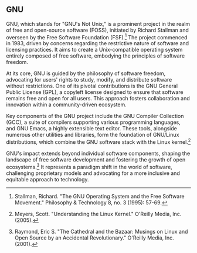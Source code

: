 ## GNU
GNU, which stands for "GNU's Not Unix," is a prominent project in the realm of free and open-source software (FOSS), initiated by Richard Stallman and overseen by the Free Software Foundation (FSF).[^stallman95gnu] The project commenced in 1983, driven by concerns regarding the restrictive nature of software and licensing practices. It aims to create a Unix-compatible operating system entirely composed of free software, embodying the principles of software freedom.

At its core, GNU is guided by the philosophy of software freedom, advocating for users' rights to study, modify, and distribute software without restrictions. One of its pivotal contributions is the GNU General Public License (GPL), a copyleft license designed to ensure that software remains free and open for all users. This approach fosters collaboration and innovation within a community-driven ecosystem.

Key components of the GNU project include the GNU Compiler Collection (GCC), a suite of compilers supporting various programming languages, and GNU Emacs, a highly extensible text editor. These tools, alongside numerous other utilities and libraries, form the foundation of GNU/Linux distributions, which combine the GNU software stack with the Linux kernel.[^meyers05gnu]

GNU's impact extends beyond individual software components, shaping the landscape of free software development and fostering the growth of open ecosystems.[^raymond01gnu] It represents a paradigm shift in the world of software, challenging proprietary models and advocating for a more inclusive and equitable approach to technology.


[^stallman95gnu]: Stallman, Richard. "The GNU Operating System and the Free Software Movement." Philosophy & Technology 8, no. 3 (1995): 57-69.
[^raymond01gnu]: Raymond, Eric S. "The Cathedral and the Bazaar: Musings on Linux and Open Source by an Accidental Revolutionary." O'Reilly Media, Inc. (2001).
[^meyers05gnu]: Meyers, Scott. "Understanding the Linux Kernel." O'Reilly Media, Inc. (2005).
